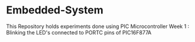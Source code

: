 # Embedded-System
This Repository holds experiments done using PIC Microcontroller 
Week 1 : Blinking the LED's connected to PORTC pins of  PIC16F877A
